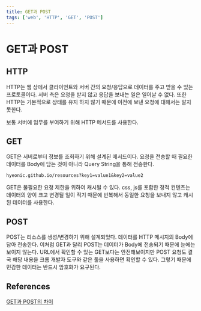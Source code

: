 ```yaml
---
title: GET과 POST
tags: ['web', 'HTTP', 'GET', 'POST']
---
```


# GET과 POST

## HTTP

HTTP는 웹 상에서 클라이언트와 서버 간의 요청/응답으로 데이터를 주고 받을 수 있는 프로토콜이다. 서버 측은 요청을 받지 않고 응답을 보내는 일은 일어날 수 없다. 또한 HTTP는 기본적으로 상태를 유지 하지 않기 때문에 이전에 보낸 요청에 대해서는 알지 못한다.

보통 서버에 임무를 부여하기 위해 HTTP 메서드를 사용한다.

## GET

GET은 서버로부터 정보를 조회하기 위해 설계된 메서드이다. 요청을 전송할 때 필요한 데이터를 Body에 담는 것이 아니라 Query String을 통해 전송한다. 

```
hyeonic.github.io/resources?key1=value1&key2=value2
```

GET은 불필요한 요청 제한을 위하여 캐시될 수 있다. css, js를 포함한 정적 컨텐츠는 데이터의 양이 크고 변경될 일이 적기 때문에 반복해서 동일한 요청을 보내지 않고 캐시된 데이터를 사용한다. 

## POST

POST는 리소스를 생성/변경하기 위해 설계되었다. 데이터를 HTTP 메시지의 Body에 담아 전송한다. 이처럼 GET과 달리 POST는 데이터가 Body에 전송되기 때문에 눈에는 보이지 않는다. URL에서 확인할 수 있는 GET보다는 안전해보이지만 POST 요청도 결국 해당 내용을 크롬 개발자 도구와 같은 툴을 사용하면 확인할 수 있다. 그렇기 때문에 민감한 데이터는 반드시 암호화가 요구된다.

## References

[GET과 POST의 차이](https://hongsii.github.io/2017/08/02/what-is-the-difference-get-and-post/)

<TagLinks />